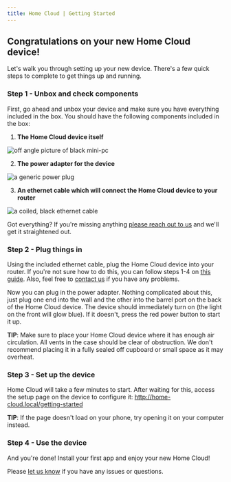 ```yaml
---
title: Home Cloud | Getting Started
---
```


## Congratulations on your new Home Cloud device!

Let's walk you through setting up your new device. There's a few quick steps to complete to get things up and running.

### Step 1 - Unbox and check components

First, go ahead and unbox your device and make sure you have everything included in the box. You should have the following components included in the box:

1. **The Home Cloud device itself**

![off angle picture of black mini-pc](/images/getting-started/device.jpg)

2. **The power adapter for the device**

![a generic power plug](/images/getting-started/power-adapter.jpg)

3. **An ethernet cable which will connect the Home Cloud device to your router**

![a coiled, black ethernet cable](/images/getting-started/ethernet-cable.jpg)

Got everything? If you're missing anything [please reach out to us](/contact) and we'll get it straightened out.

### Step 2 - Plug things in

Using the included ethernet cable, plug the Home Cloud device into your router. If you're not sure how to do this, you can follow steps 1-4 on [this guide](https://www.wikihow.com/Set-up-Ethernet). Also, feel free to [contact us](/contact) if you have any problems.

Now you can plug in the power adapter. Nothing complicated about this, just plug one end into the wall and the other into the barrel port on the back of the Home Cloud device. The device should immediately turn on (the light on the front will glow blue). If it doesn't, press the red power button to start it up.

**TIP**: Make sure to place your Home Cloud device where it has enough air circulation. All vents in the case should be clear of obstruction. We don't recommend placing it in a fully sealed off cupboard or small space as it may overheat.

### Step 3 - Set up the device

Home Cloud will take a few minutes to start. After waiting for this, access the setup page on the device to configure it: http://home-cloud.local/getting-started

**TIP**: If the page doesn't load on your phone, try opening it on your computer instead.

### Step 4 - Use the device

And you're done! Install your first app and enjoy your new Home Cloud!

Please [let us know](/contact) if you have any issues or questions.
